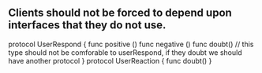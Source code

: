 ## Clients should not be forced to depend upon interfaces that they do not use.

protocol UserRespond {
	func positive ()
	func negative ()
	func doubt() // this type should not be comforable to userRespond, if they doubt we should have another protocol
}
protocol UserReaction {
	func doubt()
} 

